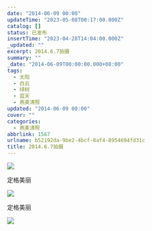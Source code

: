 ```yaml
---
date: "2014-06-09 00:00"
updateTime: "2023-05-08T00:17:00.000Z"
catalog: []
status: 已发布
insertTime: "2023-04-28T14:04:00.000Z"
_updated: ""
excerpt: 2014.6.7拍摄
summary: ""
_date: "2014-06-09T00:00:00.000+08:00"
tags:
  - 太阳
  - 白云
  - 绿树
  - 蓝天
  - 燕美清照
updated: "2014-06-09 00:00"
cover: ""
categories:
  - 燕美清照
abbrlink: 1567
urlname: b52192da-9be2-4bcf-8af4-8954694fd31c
title: 2014.6.7拍摄
---
```


![](https://image.bmqy.net/upload/FpQTTGIMM1Y383gZQ_3axtrE6yG7.jpg)

定格美丽

![](https://image.bmqy.net/upload/Fpk1l5dbCkircsKIcqBGNWPAuqWk.jpg)

定格美丽

![](https://image.bmqy.net/upload/FiPRR9oNLjb0pkqWo2g-qH6cWwZK.jpg)
